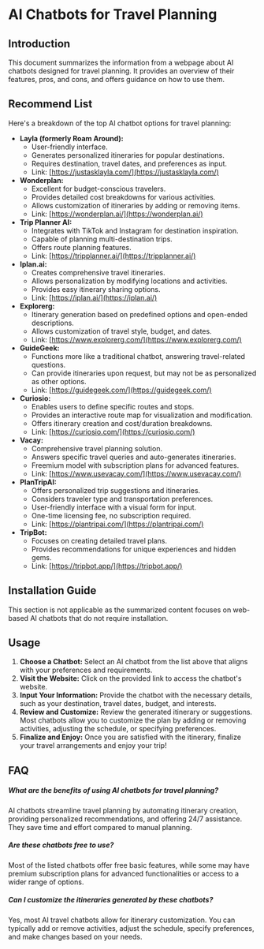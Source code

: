 # AI Chatbots for Travel Planning

## Introduction

This document summarizes the information from a webpage about AI chatbots designed for travel planning. It provides an overview of their features, pros, and cons, and offers guidance on how to use them.

## Recommend List

Here's a breakdown of the top AI chatbot options for travel planning:

*   **Layla (formerly Roam Around):** 
    *   User-friendly interface.
    *   Generates personalized itineraries for popular destinations.
    *   Requires destination, travel dates, and preferences as input.
    *   Link: [https://justasklayla.com/](https://justasklayla.com/)
*   **Wonderplan:**
    *   Excellent for budget-conscious travelers.
    *   Provides detailed cost breakdowns for various activities.
    *   Allows customization of itineraries by adding or removing items.
    *   Link: [https://wonderplan.ai/](https://wonderplan.ai/)
*   **Trip Planner AI:**
    *   Integrates with TikTok and Instagram for destination inspiration.
    *   Capable of planning multi-destination trips.
    *   Offers route planning features. 
    *   Link: [https://tripplanner.ai/](https://tripplanner.ai/)
*   **Iplan.ai:**
    *   Creates comprehensive travel itineraries.
    *   Allows personalization by modifying locations and activities.
    *   Provides easy itinerary sharing options.
    *   Link: [https://iplan.ai/](https://iplan.ai/) 
*   **Explorerg:**
    *   Itinerary generation based on predefined options and open-ended descriptions.
    *   Allows customization of travel style, budget, and dates.
    *   Link: [https://www.explorerg.com/](https://www.explorerg.com/)
*   **GuideGeek:**
    *   Functions more like a traditional chatbot, answering travel-related questions.
    *   Can provide itineraries upon request, but may not be as personalized as other options.
    *   Link: [https://guidegeek.com/](https://guidegeek.com/)
*   **Curiosio:**
    *   Enables users to define specific routes and stops.
    *   Provides an interactive route map for visualization and modification.
    *   Offers itinerary creation and cost/duration breakdowns.
    *   Link: [https://curiosio.com/](https://curiosio.com/)
*   **Vacay:**
    *   Comprehensive travel planning solution.
    *   Answers specific travel queries and auto-generates itineraries.
    *   Freemium model with subscription plans for advanced features.
    *   Link: [https://www.usevacay.com/](https://www.usevacay.com/)
*   **PlanTripAI:**
    *   Offers personalized trip suggestions and itineraries.
    *   Considers traveler type and transportation preferences.
    *   User-friendly interface with a visual form for input.
    *   One-time licensing fee, no subscription required.
    *   Link: [https://plantripai.com/](https://plantripai.com/)
*   **TripBot:**
    *   Focuses on creating detailed travel plans.
    *   Provides recommendations for unique experiences and hidden gems.
    *   Link: [https://tripbot.app/](https://tripbot.app/)

## Installation Guide

This section is not applicable as the summarized content focuses on web-based AI chatbots that do not require installation.

## Usage

1.  **Choose a Chatbot:** Select an AI chatbot from the list above that aligns with your preferences and requirements.
2.  **Visit the Website:** Click on the provided link to access the chatbot's website.
3.  **Input Your Information:** Provide the chatbot with the necessary details, such as your destination, travel dates, budget, and interests.
4.  **Review and Customize:** Review the generated itinerary or suggestions. Most chatbots allow you to customize the plan by adding or removing activities, adjusting the schedule, or specifying preferences.
5.  **Finalize and Enjoy:** Once you are satisfied with the itinerary, finalize your travel arrangements and enjoy your trip!

## FAQ

##### What are the benefits of using AI chatbots for travel planning?

AI chatbots streamline travel planning by automating itinerary creation, providing personalized recommendations, and offering 24/7 assistance. They save time and effort compared to manual planning.

##### Are these chatbots free to use?

Most of the listed chatbots offer free basic features, while some may have premium subscription plans for advanced functionalities or access to a wider range of options.

##### Can I customize the itineraries generated by these chatbots?

Yes, most AI travel chatbots allow for itinerary customization. You can typically add or remove activities, adjust the schedule, specify preferences, and make changes based on your needs. 

